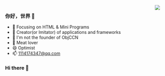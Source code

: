 <img align="right" src="https://github-readme-stats.vercel.app/api?username=July7777777&show_icons=true&icon_color=CE1D2D&text_color=718096&bg_color=ffffff&hide_title=true" />

### 你好，世界 👋

- :orange_book: Focusing on HTML & Mini Programs
- :hammer: Creator(or Imitator) of applications and frameworks
- :ram: I'm not the founder of  ObjCCN
- :meat_on_bone: Meat lover
- 😄 Optimist
- 📫 1114174347@qq.com
### Hi there 👋

<!--
**July7777777/July7777777** is a ✨ _special_ ✨ repository because its `README.md` (this file) appears on your GitHub profile.

Here are some ideas to get you started:

- 🔭 I’m currently working on ...
- 🌱 I’m currently learning ...
- 👯 I’m looking to collaborate on ...
- 🤔 I’m looking for help with ...
- 💬 Ask me about ...
- 📫 How to reach me: ...
- 😄 Pronouns: ...
- ⚡ Fun fact: ...
-->
